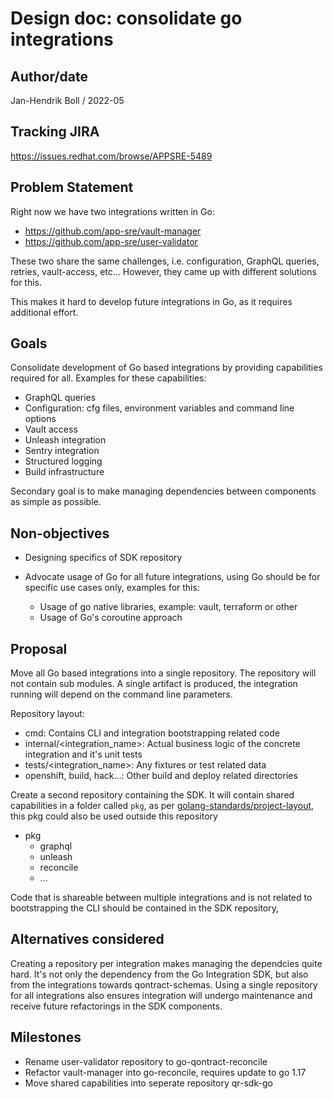 # Design doc: consolidate go integrations

## Author/date

Jan-Hendrik Boll / 2022-05

## Tracking JIRA

https://issues.redhat.com/browse/APPSRE-5489

## Problem Statement

Right now we have two integrations written in Go:

* https://github.com/app-sre/vault-manager 
* https://github.com/app-sre/user-validator 

These two share the same challenges, i.e. configuration, GraphQL queries, retries, vault-access, etc... However, they came up with different solutions for this.

This makes it hard to develop future integrations in Go, as it requires additional effort.


## Goals

Consolidate development of Go based integrations by providing capabilities required for all. Examples for these capabilities:

* GraphQL queries
* Configuration: cfg files, environment variables and command line options
* Vault access
* Unleash integration
* Sentry integration
* Structured logging
* Build infrastructure

Secondary goal is to make managing dependencies between components as simple as possible.

## Non-objectives

* Designing specifics of SDK repository
* Advocate usage of Go for all future integrations, using Go should be for specific use cases only, examples for this:

  * Usage of go native libraries, example: vault, terraform or other
  * Usage of Go's coroutine approach

## Proposal

Move all Go based integrations into a single repository. The repository will not contain sub modules. A single artifact is produced, the integration running will depend on the command line parameters.
 
Repository layout:

* cmd: Contains CLI and integration bootstrapping related code
* internal/<integration_name>: Actual business logic of the concrete integration and it's unit tests
* tests/<integration_name>: Any fixtures or test related data
* openshift, build, hack...: Other build and deploy related directories

Create a second repository containing the SDK. It will contain shared capabilities in a folder called `pkg`, as per [golang-standards/project-layout](https://github.com/golang-standards/project-layout), this pkg could also be used outside this repository
* pkg
  *  graphql
  *  unleash
  *  reconcile
  *  ...

Code that is shareable between multiple integrations and is not related to bootstrapping the CLI should be contained in the SDK repository,

## Alternatives considered

Creating a repository per integration makes managing the dependcies quite hard. It's not only the dependency from the Go Integration SDK, but also from the integrations towards qontract-schemas. Using a single repository for all integrations also ensures integration will undergo maintenance and receive future refactorings in the SDK components.


## Milestones

* Rename user-validator repository to go-qontract-reconcile
* Refactor vault-manager into go-reconcile, requires update to go 1.17
* Move shared capabilities into seperate repository qr-sdk-go
